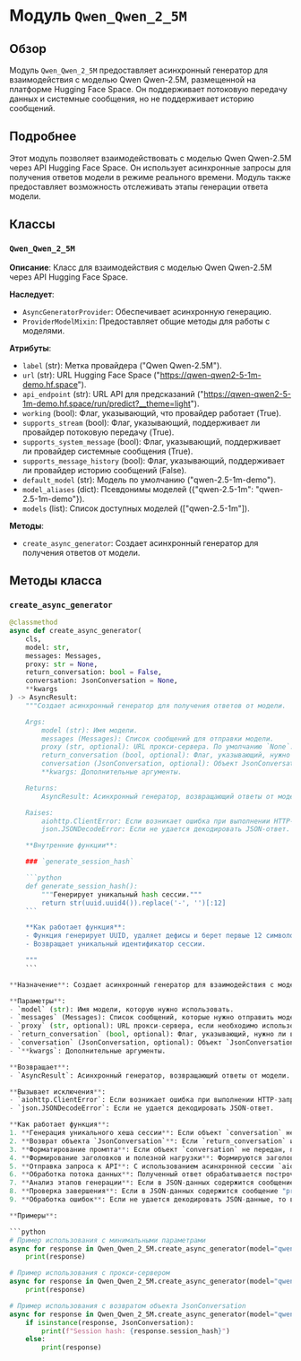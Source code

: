 # Модуль `Qwen_Qwen_2_5M`

## Обзор

Модуль `Qwen_Qwen_2_5M` предоставляет асинхронный генератор для взаимодействия с моделью Qwen Qwen-2.5M, размещенной на платформе Hugging Face Space. Он поддерживает потоковую передачу данных и системные сообщения, но не поддерживает историю сообщений.

## Подробнее

Этот модуль позволяет взаимодействовать с моделью Qwen Qwen-2.5M через API Hugging Face Space. Он использует асинхронные запросы для получения ответов модели в режиме реального времени. Модуль также предоставляет возможность отслеживать этапы генерации ответа модели.

## Классы

### `Qwen_Qwen_2_5M`

**Описание**: Класс для взаимодействия с моделью Qwen Qwen-2.5M через API Hugging Face Space.

**Наследует**:
- `AsyncGeneratorProvider`: Обеспечивает асинхронную генерацию.
- `ProviderModelMixin`: Предоставляет общие методы для работы с моделями.

**Атрибуты**:
- `label` (str): Метка провайдера ("Qwen Qwen-2.5M").
- `url` (str): URL Hugging Face Space ("https://qwen-qwen2-5-1m-demo.hf.space").
- `api_endpoint` (str): URL API для предсказаний ("https://qwen-qwen2-5-1m-demo.hf.space/run/predict?__theme=light").
- `working` (bool): Флаг, указывающий, что провайдер работает (True).
- `supports_stream` (bool): Флаг, указывающий, поддерживает ли провайдер потоковую передачу (True).
- `supports_system_message` (bool): Флаг, указывающий, поддерживает ли провайдер системные сообщения (True).
- `supports_message_history` (bool): Флаг, указывающий, поддерживает ли провайдер историю сообщений (False).
- `default_model` (str): Модель по умолчанию ("qwen-2.5-1m-demo").
- `model_aliases` (dict): Псевдонимы моделей ({"qwen-2.5-1m": "qwen-2.5-1m-demo"}).
- `models` (list): Список доступных моделей (["qwen-2.5-1m"]).

**Методы**:
- `create_async_generator`: Создает асинхронный генератор для получения ответов от модели.

## Методы класса

### `create_async_generator`

```python
@classmethod
async def create_async_generator(
    cls,
    model: str,
    messages: Messages,
    proxy: str = None,
    return_conversation: bool = False,
    conversation: JsonConversation = None,
    **kwargs
) -> AsyncResult:
    """Создает асинхронный генератор для получения ответов от модели.

    Args:
        model (str): Имя модели.
        messages (Messages): Список сообщений для отправки модели.
        proxy (str, optional): URL прокси-сервера. По умолчанию `None`.
        return_conversation (bool, optional): Флаг, указывающий, нужно ли возвращать объект JsonConversation. По умолчанию `False`.
        conversation (JsonConversation, optional): Объект JsonConversation для поддержания состояния разговора. По умолчанию `None`.
        **kwargs: Дополнительные аргументы.

    Returns:
        AsyncResult: Асинхронный генератор, возвращающий ответы от модели.

    Raises:
        aiohttp.ClientError: Если возникает ошибка при выполнении HTTP-запроса.
        json.JSONDecodeError: Если не удается декодировать JSON-ответ.

    **Внутренние функции**:

    ### `generate_session_hash`

    ```python
    def generate_session_hash():
        """Генерирует уникальный hash сессии."""
        return str(uuid.uuid4()).replace('-', '')[:12]
    ```

    **Как работает функция**:
    - Функция генерирует UUID, удаляет дефисы и берет первые 12 символов.
    - Возвращает уникальный идентификатор сессии.

    """
    ```

**Назначение**: Создает асинхронный генератор для взаимодействия с моделью Qwen Qwen-2.5M.

**Параметры**:
- `model` (str): Имя модели, которую нужно использовать.
- `messages` (Messages): Список сообщений, которые нужно отправить модели.
- `proxy` (str, optional): URL прокси-сервера, если необходимо использовать прокси. По умолчанию `None`.
- `return_conversation` (bool, optional): Флаг, указывающий, нужно ли возвращать объект `JsonConversation`. По умолчанию `False`.
- `conversation` (JsonConversation, optional): Объект `JsonConversation` для поддержания состояния разговора. По умолчанию `None`.
- `**kwargs`: Дополнительные аргументы.

**Возвращает**:
- `AsyncResult`: Асинхронный генератор, возвращающий ответы от модели.

**Вызывает исключения**:
- `aiohttp.ClientError`: Если возникает ошибка при выполнении HTTP-запроса.
- `json.JSONDecodeError`: Если не удается декодировать JSON-ответ.

**Как работает функция**:
1. **Генерация уникального хеша сессии**: Если объект `conversation` не передан, генерируется уникальный хеш сессии с использованием внутренней функции `generate_session_hash`.
2. **Возврат объекта `JsonConversation`**: Если `return_conversation` имеет значение `True`, функция возвращает объект `JsonConversation` с хешем сессии.
3. **Форматирование промпта**: Если объект `conversation` не передан, промпт форматируется из списка сообщений с помощью функции `format_prompt`. В противном случае извлекается последнее сообщение пользователя из списка сообщений с помощью функции `get_last_user_message`.
4. **Формирование заголовков и полезной нагрузки**: Формируются заголовки HTTP-запроса и полезная нагрузка для отправки запроса к API Hugging Face Space.
5. **Отправка запроса к API**: С использованием асинхронной сессии `aiohttp` отправляется POST-запрос к API Hugging Face Space для получения ответа от модели.
6. **Обработка потока данных**: Полученный ответ обрабатывается построчно. Каждая строка декодируется из UTF-8. Если строка начинается с "data: ", то извлекается JSON-данные и обрабатываются.
7. **Анализ этапов генерации**: Если в JSON-данных содержится сообщение "process_generating", то извлекается текст ответа модели и возвращается генератором.
8. **Проверка завершения**: Если в JSON-данных содержится сообщение "process_completed", то извлекается окончательный ответ модели и возвращается генератором.
9. **Обработка ошибок**: Если не удается декодировать JSON-данные, то в журнал записывается сообщение об ошибке.

**Примеры**:

```python
# Пример использования с минимальными параметрами
async for response in Qwen_Qwen_2_5M.create_async_generator(model="qwen-2.5-1m", messages=[{"role": "user", "content": "Hello"}]):
    print(response)

# Пример использования с прокси-сервером
async for response in Qwen_Qwen_2_5M.create_async_generator(model="qwen-2.5-1m", messages=[{"role": "user", "content": "Hello"}], proxy="http://proxy.example.com"):
    print(response)

# Пример использования с возвратом объекта JsonConversation
async for response in Qwen_Qwen_2_5M.create_async_generator(model="qwen-2.5-1m", messages=[{"role": "user", "content": "Hello"}], return_conversation=True):
    if isinstance(response, JsonConversation):
        print(f"Session hash: {response.session_hash}")
    else:
        print(response)